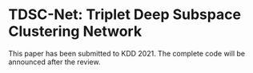 # TDSC-Net: Triplet Deep Subspace Clustering Network

This paper has been submitted to KDD 2021. The complete code will be announced after the review.
